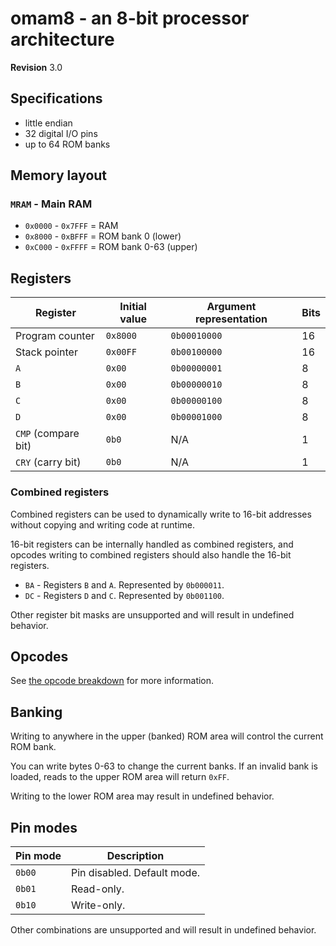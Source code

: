 # omam8 - an 8-bit processor architecture

**Revision** 3.0

## Specifications

- little endian
- 32 digital I/O pins
- up to 64 ROM banks

## Memory layout

### `MRAM` - Main RAM

- `0x0000` - `0x7FFF` = RAM
- `0x8000` - `0xBFFF` = ROM bank 0 (lower)
- `0xC000` - `0xFFFF` = ROM bank 0-63 (upper)

## Registers

| Register            | Initial value | Argument representation | Bits |
| ------------------- | ------------- | ----------------------- | ---- |
| Program counter     | `0x8000`      | `0b00010000`            | 16   |
| Stack pointer       | `0x00FF`      | `0b00100000`            | 16   |
| `A`                 | `0x00`        | `0b00000001`            | 8    |
| `B`                 | `0x00`        | `0b00000010`            | 8    |
| `C`                 | `0x00`        | `0b00000100`            | 8    |
| `D`                 | `0x00`        | `0b00001000`            | 8    |
| `CMP` (compare bit) | `0b0`         | N/A                     | 1    |
| `CRY` (carry bit)   | `0b0`         | N/A                     | 1    |

### Combined registers

Combined registers can be used to dynamically write to 16-bit addresses without copying and writing code at runtime.

16-bit registers can be internally handled as combined registers, and opcodes writing to combined registers should also handle the 16-bit registers.

- `BA` - Registers `B` and `A`. Represented by `0b000011`.
- `DC` - Registers `D` and `C`. Represented by `0b001100`.

Other register bit masks are unsupported and will result in undefined behavior.

## Opcodes

See [the opcode breakdown](ops.md) for more information.

## Banking

Writing to anywhere in the upper (banked) ROM area will control the current ROM bank.

You can write bytes 0-63 to change the current banks. If an invalid bank is loaded, reads to the upper ROM area will return `0xFF`.

Writing to the lower ROM area may result in undefined behavior.

## Pin modes

| Pin mode | Description                 |
| -------- | --------------------------- |
| `0b00`   | Pin disabled. Default mode. |
| `0b01`   | Read-only.                  |
| `0b10`   | Write-only.                 |

Other combinations are unsupported and will result in undefined behavior.
